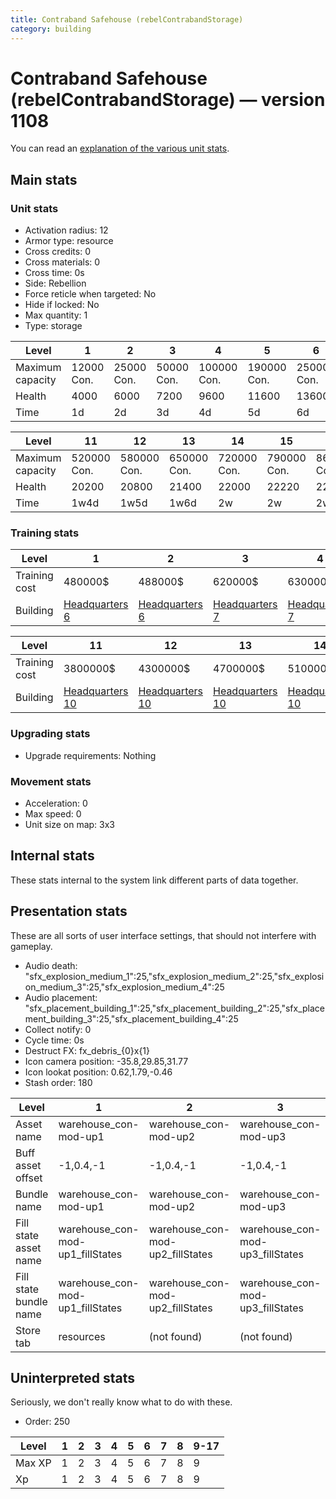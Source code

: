 ```yaml
---
title: Contraband Safehouse (rebelContrabandStorage)
category: building
---
```


# Contraband Safehouse (rebelContrabandStorage) — version 1108

You can read an [explanation  of the various unit stats](unitexplained.md).

## Main stats

### Unit stats

  * Activation radius: 12
  * Armor type: resource
  * Cross credits: 0
  * Cross materials: 0
  * Cross time: 0s
  * Side: Rebellion
  * Force reticle when targeted: No
  * Hide if locked: No
  * Max quantity: 1
  * Type: storage

|Level           |1          |2          |3          |4           |5           |6           |7           |8           |9           |10          |
|----------------|-----------|-----------|-----------|------------|------------|------------|------------|------------|------------|------------|
|Maximum capacity|12000  Con.|25000  Con.|50000  Con.|100000  Con.|190000  Con.|250000  Con.|280000  Con.|310000  Con.|380000  Con.|450000  Con.|
|Health          |4000       |6000       |7200       |9600        |11600       |13600       |15600       |17600       |19000       |19600       |
|Time            |1d         |2d         |3d         |4d          |5d          |6d          |1w          |1w1d        |1w2d        |1w3d        |


|Level           |11          |12          |13          |14          |15          |16          |17          |
|----------------|------------|------------|------------|------------|------------|------------|------------|
|Maximum capacity|520000  Con.|580000  Con.|650000  Con.|720000  Con.|790000  Con.|860000  Con.|930000  Con.|
|Health          |20200       |20800       |21400       |22000       |22220       |22440       |22660       |
|Time            |1w4d        |1w5d        |1w6d        |2w          |2w          |2w          |2w          |


### Training stats

|Level        |1                             |2                             |3                             |4                             |5                             |6                             |7                             |8                             |9                              |10                             |
|-------------|------------------------------|------------------------------|------------------------------|------------------------------|------------------------------|------------------------------|------------------------------|------------------------------|-------------------------------|-------------------------------|
|Training cost|480000$                       |488000$                       |620000$                       |630000$                       |960000$                       |975000$                       |2640000$                      |2680000$                      |3000000$                       |3400000$                       |
|Building     |[Headquarters 6](rebelHQ.html)|[Headquarters 6](rebelHQ.html)|[Headquarters 7](rebelHQ.html)|[Headquarters 7](rebelHQ.html)|[Headquarters 8](rebelHQ.html)|[Headquarters 8](rebelHQ.html)|[Headquarters 9](rebelHQ.html)|[Headquarters 9](rebelHQ.html)|[Headquarters 10](rebelHQ.html)|[Headquarters 10](rebelHQ.html)|


|Level        |11                             |12                             |13                             |14                             |15                             |16                             |17                             |
|-------------|-------------------------------|-------------------------------|-------------------------------|-------------------------------|-------------------------------|-------------------------------|-------------------------------|
|Training cost|3800000$                       |4300000$                       |4700000$                       |5100000$                       |5500000$                       |5900000$                       |6000000$                       |
|Building     |[Headquarters 10](rebelHQ.html)|[Headquarters 10](rebelHQ.html)|[Headquarters 10](rebelHQ.html)|[Headquarters 10](rebelHQ.html)|[Headquarters 10](rebelHQ.html)|[Headquarters 10](rebelHQ.html)|[Headquarters 10](rebelHQ.html)|


### Upgrading stats

  * Upgrade requirements: Nothing

### Movement stats

  * Acceleration: 0
  * Max speed: 0
  * Unit size on map: 3x3

## Internal stats

These stats internal to the system link different parts of data together.


## Presentation stats

These are all sorts of user interface settings, that should not interfere with gameplay.

  * Audio death: "sfx_explosion_medium_1":25,"sfx_explosion_medium_2":25,"sfx_explosion_medium_3":25,"sfx_explosion_medium_4":25
  * Audio placement: "sfx_placement_building_1":25,"sfx_placement_building_2":25,"sfx_placement_building_3":25,"sfx_placement_building_4":25
  * Collect notify: 0
  * Cycle time: 0s
  * Destruct FX: fx_debris_{0}x{1}
  * Icon camera position: -35.8,29.85,31.77
  * Icon lookat position: 0.62,1.79,-0.46
  * Stash order: 180

|Level                 |1                               |2                               |3                               |4                               |5                               |6                               |7                               |8                               |9                               |10-17                           |
|----------------------|--------------------------------|--------------------------------|--------------------------------|--------------------------------|--------------------------------|--------------------------------|--------------------------------|--------------------------------|--------------------------------|--------------------------------|
|Asset name            |warehouse_con-mod-up1           |warehouse_con-mod-up2           |warehouse_con-mod-up3           |warehouse_con-mod-up4           |warehouse_con-mod-up5           |warehouse_con-mod-up6           |warehouse_con-mod-up7           |warehouse_con-mod-up8           |warehouse_con-mod-up9           |warehouse_con-mod-up10          |
|Buff asset offset     |-1,0.4,-1                       |-1,0.4,-1                       |-1,0.4,-1                       |-1,0.6,-1                       |-1,0.4,-1                       |-1,0.4,-1                       |-1,0.4,-1                       |-1,0.4,-1                       |-1,0.4,-1                       |-1,0.4,-1                       |
|Bundle name           |warehouse_con-mod-up1           |warehouse_con-mod-up2           |warehouse_con-mod-up3           |warehouse_con-mod-up4           |warehouse_con-mod-up5           |warehouse_con-mod-up6           |warehouse_con-mod-up7           |warehouse_con-mod-up8           |warehouse_con-mod-up9           |warehouse_con-mod-up10          |
|Fill state asset name |warehouse_con-mod-up1_fillStates|warehouse_con-mod-up2_fillStates|warehouse_con-mod-up3_fillStates|warehouse_con-mod-up4_fillStates|warehouse_con-mod-up5_fillStates|warehouse_con-mod-up6_fillStates|warehouse_con-mod-up7_fillStates|warehouse_con-mod-up7_fillStates|warehouse_con-mod-up7_fillStates|warehouse_con-mod-up7_fillStates|
|Fill state bundle name|warehouse_con-mod-up1_fillStates|warehouse_con-mod-up2_fillStates|warehouse_con-mod-up3_fillStates|warehouse_con-mod-up4_fillStates|warehouse_con-mod-up5_fillStates|warehouse_con-mod-up6_fillStates|warehouse_con-mod-up7_fillStates|warehouse_con-mod-up7_fillStates|warehouse_con-mod-up7_fillStates|warehouse_con-mod-up7_fillStates|
|Store tab             |resources                       |(not found)                     |(not found)                     |(not found)                     |(not found)                     |(not found)                     |(not found)                     |(not found)                     |(not found)                     |(not found)                     |


## Uninterpreted stats

Seriously, we don't really know what to do with these.

  * Order: 250

|Level |1|2|3|4|5|6|7|8|9-17|
|------|-|-|-|-|-|-|-|-|----|
|Max XP|1|2|3|4|5|6|7|8|9   |
|Xp    |1|2|3|4|5|6|7|8|9   |


